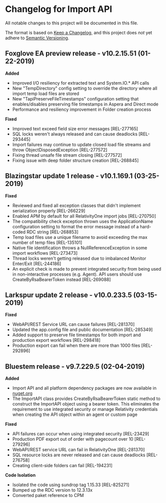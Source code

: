 # Changelog for Import API
All notable changes to this project will be documented in this file.

The format is based on [Keep a Changelog](https://keepachangelog.com/en/1.0.0/),
and this project does *not* yet adhere to [Semantic Versioning](https://semver.org/spec/v2.0.0.html).

## Foxglove EA preview release - v10.2.15.51 (01-22-2019)

**Added**

- Improved I/O resiliency for extracted text and System.IO.* API calls
- New "TempDirectory" config setting to override the directory where all import temp load files are stored
- New "TapiPreserveFileTimestamps" configuration setting that enables/disables preserving file timestamps in Aspera and Direct mode
- Performance and resiliency improvement in Folder creation process


**Fixed**

- Improved text exceed field size error messages [REL-277165]
- SQL locks weren't always released and can cause deadlocks [REL-293445]
- Import failures may continue to update closed load file streams and throw ObjectDisposedException [REL-277572]
- Fixing thread unsafe file stream closing [REL-277572]
- Fixing issue with deep folder structure creation [REL-268845]

## Blazingstar update 1 release - v10.1.169.1 (03-25-2019)

**Fixed**

- Reviewed and fixed all exception classes that didn't implement serialization properly [REL-266229]
- Enabled APM by default for all RelativityOne import jobs [REL-270750]
- The compatibility check exception thrown uses the ApplicationName configuration setting to format the error message instead of a hard-coded RDC string [REL-268853]
- Temp load files use a unique filename to avoid exceeding the max number of temp files [REL-135101]
- Native file identification throws a NullReferenceException in some import workflows [REL-273473]
- Thread locks weren't getting released due to imbalanced Monitor Enter/Exit [REL-244186]
- An explicit check is made to prevent integrated security from being used in non-interactive processes (e.g. Agent). API users should use CreateByRsaBearerToken instead [REL-269088]

## Larkspur update 2 release - v10.0.233.5 (03-15-2019)

**Fixed**

- WebAPI/REST Service URL can cause failures  [REL-281370]
- Updated the app.config file and public documentation [REL-285349]
- Added support to preserve file timestamps for both import and production export workflows [REL-298418]
- Production export can fail when there are more than 1000 files [REL-292896]

## Bluestem release - v9.7.229.5 (02-04-2019)

**Added**

- Import API and all platform dependency packages are now available in [nuget.org](https://www.nuget.org/packages?q=Relativity)
- The ImportAPI class provides CreateByRsaBearerToken static method to construct the ImportAPI object using a bearer token. This eliminates the requirement to use integrated security or manage Relativity credentials when creating the API object within an agent or custom page

**Fixed**

- API failures can occur when using integrated security [REL-23429]
- Production PDF export out of order with pagecount over 10 [REL-279296]
- WebAPI/REST service URL can fail in RelativityOne [REL-281370]
- SQL resource locks are never released and can cause deadlocks [REL-276758]
- Creating client-side folders can fail [REL-194231]

**Code Isolation**

- Isolated the code using sundrop tag 1.15.33 [REL-825271]
- Bumped up the RDC version to 12.3.13x
- Converted paket reference to CPM
